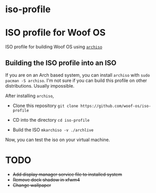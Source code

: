 # iso-profile

# ISO profile for Woof OS

ISO profile for building Woof OS using [`archiso`](https://wiki.archlinux.org/title/Archiso)

## Building the ISO profile into an ISO

If you are on an Arch based system, you can install `archiso` with `sudo pacman -S archiso`.
I'm not sure if you can build this profile on other distributions. Usually impossible.

After installing `archiso`,

- Clone this repository
  `git clone https://github.com/woof-os/iso-profile`

- CD into the directory
  `cd iso-profile`

- Build the ISO
  `mkarchiso -v ./archlive`

Now, you can test the iso on your virtual machine.

# TODO
- ~~Add display manager service file to installed system~~
- ~~Remove dock shadow in xfwm4~~
- ~~Change wallpaper~~


